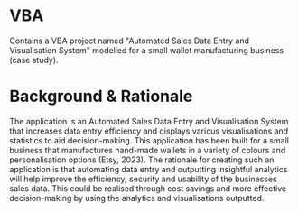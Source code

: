 # VBA
Contains a VBA project named "Automated Sales Data Entry and Visualisation System" modelled for a small wallet manufacturing business (case study).

# Background & Rationale

The application is an Automated Sales Data Entry and Visualisation System that increases data entry efficiency and displays various visualisations and statistics to aid decision-making. This application has been built for a small business that manufactures hand-made wallets in a variety of colours and personalisation options (Etsy, 2023). The rationale for creating such an application is that automating data entry and outputting insightful analytics will help improve the efficiency, security and usability of the businesses sales data. This could be realised through cost savings and more effective decision-making by using the analytics and visualisations outputted.
